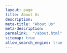 ```yaml
---
layout: page
title: About Us
description: 
meta-title: "About Us"
meta-description: 
permalink:  "/about.html"
sitemap: true
allow_search_engine: true
---
```


